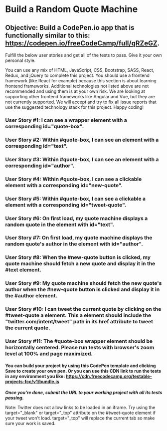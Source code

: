 # Build a Random Quote Machine
## Objective: Build a CodePen.io app that is functionally similar to this: https://codepen.io/freeCodeCamp/full/qRZeGZ.

Fulfill the below user stories and get all of the tests to pass. Give it your own personal style.

You can use any mix of HTML, JavaScript, CSS, Bootstrap, SASS, React, Redux, and jQuery to complete this project. You should use a frontend framework (like React for example) because this section is about learning frontend frameworks. Additional technologies not listed above are not recommended and using them is at your own risk. We are looking at supporting other frontend frameworks like Angular and Vue, but they are not currently supported. We will accept and try to fix all issue reports that use the suggested technology stack for this project. Happy coding!

### User Story #1: I can see a wrapper element with a corresponding id="quote-box".

### User Story #2: Within #quote-box, I can see an element with a corresponding id="text".

### User Story #3: Within #quote-box, I can see an element with a corresponding id="author".

### User Story #4: Within #quote-box, I can see a clickable element with a corresponding id="new-quote".

### User Story #5: Within #quote-box, I can see a clickable a element with a corresponding id="tweet-quote".

### User Story #6: On first load, my quote machine displays a random quote in the element with id="text".

### User Story #7: On first load, my quote machine displays the random quote's author in the element with id="author".

### User Story #8: When the #new-quote button is clicked, my quote machine should fetch a new quote and display it in the #text element.

### User Story #9: My quote machine should fetch the new quote's author when the #new-quote button is clicked and display it in the #author element.

### User Story #10: I can tweet the current quote by clicking on the #tweet-quote a element. This a element should include the "twitter.com/intent/tweet" path in its href attribute to tweet the current quote.

### User Story #11: The #quote-box wrapper element should be horizontally centered. Please run tests with browser's zoom level at 100% and page maximized.

#### You can build your project by using this CodePen template and clicking Save to create your own pen. Or you can use this CDN link to run the tests in any environment you like: https://cdn.freecodecamp.org/testable-projects-fcc/v1/bundle.js

**_Once you're done, submit the URL to your working project with all its tests passing._**

Note: Twitter does not allow links to be loaded in an iframe. Try using the target="_blank" or target="_top" attribute on the #tweet-quote element if your tweet won't load. target="_top" will replace the current tab so make sure your work is saved.
